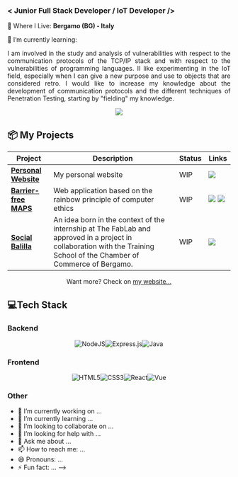 ### < Junior Full Stack Developer / IoT Developer />
📍 Where I Live: **Bergamo (BG) - Italy**

🌱 I’m currently learning:

<div align="justify">

I am involved in the study and analysis of vulnerabilities with respect to the  communication protocols of the TCP/IP  stack and with respect to the vulnerabilities of programming languages. II like experimenting in the IoT field, especially when I can give a new purpose and use to objects that are considered retro. I would like to increase my knowledge about the development of communication protocols and the different techniques of Penetration Testing, starting by "fielding" my knowledge.

</div>
  
<div align="center">
  
[![](https://img.shields.io/badge/-Linkedin-informational?style=for-the-badge&logo=linkedin&logoColor=white&color=2867B2)](https://www.linkedin.com/in/damiano-maria-recupero-26b336172/)

</div>

## 📦 My Projects
| Project | Description  | Status | Links  | 
|--------------|---|---|---|
| [**Personal Website**](http://damianomariarecupero.hostinggratis.it/) |  My personal website |  WIP | [![](https://img.shields.io/badge/-🌎-informational?style=flat&logoColor=black&color=white)](http://damianomariarecupero.hostinggratis.it/) |
| [**Barrier-free MAPS**](https://github.com/damianomariarecupero/barrier_free_maps)             |  Web application based on the rainbow principle of computer ethics  |  WIP |[![](https://img.shields.io/badge/-🌎-informational?style=flat&logoColor=black&color=white)](https://barrier-free-maps.firebaseapp.com/) [![](https://img.shields.io/badge/--informational?style=flat&logo=github&logoColor=black&color=white)](https://github.com/damianomariarecupero/barrier_free_maps)|
| [**Social Balilla**](http://damianomariarecupero.hostinggratis.it/SocialBalilla.pdf)             | An idea born in the context of the internship at The FabLab and approved in a project in collaboration with the Training School of the Chamber of Commerce of Bergamo.  |  WIP |[![](https://img.shields.io/badge/-🌎-informational?style=flat&logoColor=black&color=white)](http://damianomariarecupero.hostinggratis.it/SocialBalilla.pdf)    |



<div align="center">

Want more? Check on [my website...](http://damianomariarecupero.hostinggratis.it/)

</div>

## 💻Tech Stack
### Backend

<div align="center">

![NodeJS](https://img.shields.io/badge/node.js-6DA55F?style=for-the-badge&logo=node.js&logoColor=white)![Express.js](https://img.shields.io/badge/express.js-%23404d59.svg?style=for-the-badge&logo=express&logoColor=%2361DAFB)![Java](https://img.shields.io/badge/java-%23ED8B00.svg?style=for-the-badge&logo=java&logoColor=white)

</div>

### Frontend

<div align="center">

![HTML5](https://img.shields.io/badge/html5-%23E34F26.svg?style=for-the-badge&logo=html5&logoColor=white)![CSS3](https://img.shields.io/badge/css3-%231572B6.svg?style=for-the-badge&logo=css3&logoColor=white)![React](https://img.shields.io/badge/react-%2320232a.svg?style=for-the-badge&logo=react&logoColor=%2361DAFB)![Vue](https://img.shields.io/badge/Vue.js-35495E?style=for-the-badge&logo=vuedotjs&logoColor=4FC08D)

</div>

### Other
<div align="center">


</div>

- 🔭 I’m currently working on ...
- 🌱 I’m currently learning ...
- 👯 I’m looking to collaborate on ...
- 🤔 I’m looking for help with ...
- 💬 Ask me about ...
- 📫 How to reach me: ...
- 😄 Pronouns: ...
- ⚡ Fun fact: ...
-->

